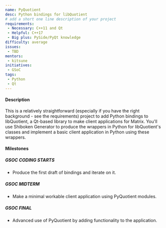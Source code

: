 ```yaml
---
name: PyQuotient
desc: Python bindings for libQuotient
# add a short one line description of your project
requirements:
 - Necessary: C++11 and Qt
 - Helpful: C++17
 - Big plus: PySide/PyQt knowledge
difficulty: average
issues:
 - TBD
mentors:
 - kitsune
initiatives:
 - GSoC
tags:
 - Python
 - Qt
---
```


#### Description

This is a relatively straightforward (especially if you have the right background -
see the requirements) project to add Python bindings to libQuotient, a Qt-based
library to make client applications for Matrix. You'll use Shiboken Generator to
produce the wrappers in Python for libQuotient's classes and implement a basic
client application in Python using these wrappers.

#### Milestones

##### GSOC CODING STARTS

* Produce the first draft of bindings and iterate on it.

##### GSOC MIDTERM

* Make a minimal workable client application using PyQuotient modules.

##### GSOC FINAL

* Advanced use of PyQuotient by adding functionality to the application.
